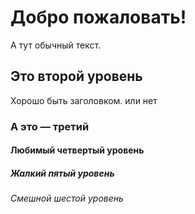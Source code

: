 # Добро пожаловать!

А тут обычный текст.

## Это второй уровень

Хорошо быть заголовком.
или нет
### А это — третий
#### Любимый четвертый уровень
##### Жалкий пятый уровень
###### Смешной шестой уровень